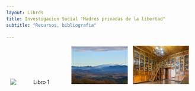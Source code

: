 ```yaml
---
layout: Libros
title: Investigacion Social "Madres privadas de la libertad"
subtitle: "Recursos, bibliografia"

---
```

<html lang="es">
<head>
  <meta charset="UTF-8">
  <meta name="viewport" content="width=device-width, initial-scale=1">
  <title>Libros publicados</title>
</head>
  <link rel="stylesheet" href="style.css">
<style>
.image-container {
  text-align: center; 
}
.image-container img {
  display: inline-block;
  width: 30%; 
  margin: 0 1%; 
}
</style>
<body>
  <div class="image-container">
    <img src="Images/Areszt_śledczy_w_Zabrzu.jpg" alt="Libro 1">
    <img src="Images/Madres,_La_Bastide-de-Bousignac_(2).jpg " alt="Libro 2">
    <img src="Images/Museo_de_la_Catedral_de_Quito,_Quito,_Ecuador,_2015-07-22,_DD_94-96_HDR.JPG " alt="Libro 3">
  </div>
</body>
</html>


